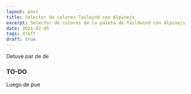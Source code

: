 ```yaml
---
layout: post
title: Selector de colores Tailwind con Alpinejs
excerpt: Selector de colores de la paleta de Taildwind con Alpinejs
date: 2021-02-05
tags: draft
draft: true
---
```


Detuve par de de

### TO-DO

Luego de pue
